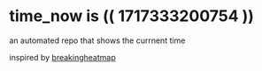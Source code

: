 # time_now is (( 1717333200754 ))

an automated repo that shows the currnent time

inspired by [breakingheatmap](https://github.com/breakingheatmap/breakingheatmap)